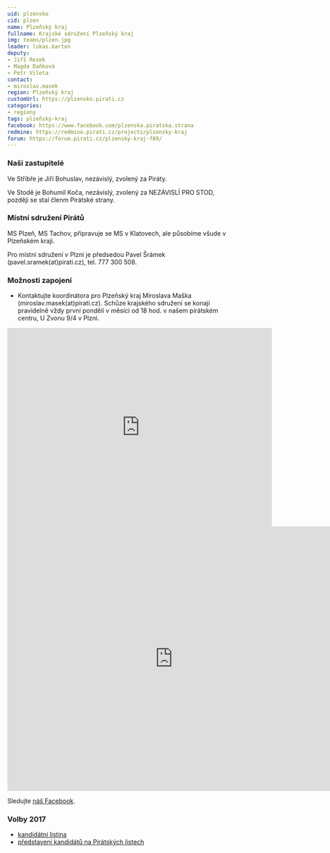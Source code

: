 ```yaml
---
uid: plzensko
cid: plzen
name: Plzeňský kraj
fullname: Krajské sdružení Plzeňský kraj
img: teams/plzen.jpg
leader: lukas.barton
deputy:
- Jiří Rezek
- Magda Daňková
- Petr Vileta
contact:
- miroslav.masek
region: Plzeňský kraj
customUrl: https://plzensko.pirati.cz
categories:
- regiony
tags: plzeňský-kraj
facebook: https://www.facebook.com/plzenska.piratska.strana
redmine: https://redmine.pirati.cz/projects/plzensky-kraj
forum: https://forum.pirati.cz/plzensky-kraj-f89/
---
```


### Naši zastupitelé

Ve Stříbře je Jiří Bohuslav, nezávislý, zvolený za Piráty. 

Ve Stodě je Bohumil Koča, nezávislý, zvolený za NEZÁVISLÍ PRO STOD, později se stal členm Pirátské strany.

### Místní sdružení Pirátů

MS Plzeň, MS Tachov, připravuje se MS v Klatovech, ale působíme všude v Plzeňském kraji. 

Pro místní sdružení v Plzni je předsedou Pavel Šrámek (pаvel.srаmеk(at)pirаti.cz), tel. 777 300 508.

### Možnosti zapojení

* Kontaktujte koordinátora pro Plzeňský kraj Miroslava Maška (miroslav.mаsek(at)pirati.cz). Schůze krajského sdružení se konají pravidelně vždy první pondělí v měsíci od 18 hod. v našem pirátském centru, U Zvonu 9/4 v Plzni. 

<iframe src="https://www.google.com/maps/embed?pb=!1m18!1m12!1m3!1d2578.11047268977!2d13.38089939956418!3d49.74636512178518!2m3!1f0!2f0!3f0!3m2!1i1024!2i768!4f13.1!3m3!1m2!1s0x470af1e5ba8ca7b3%3A0xc67c13816b0d800b!2zVSBadm9udSA0LzksIDMwMSAwMCBQbHplxYggMy1Ww71jaG9kbsOtIFDFmWVkbcSbc3TDrQ!5e0!3m2!1scs!2scz!4v1517156285762" width="600" height="450" frameborder="0" style="border:0" allowfullscreen></iframe>

<iframe src="https://calendar.google.com/calendar/embed?src=fstbrgjct7a7cvkidpp08bit48%40group.calendar.google.com&ctz=Europe%2FPrague" style="border: 0" width="750" height="600" frameborder="0" scrolling="no"></iframe>


Sledujte [náš Facebook](https://www.facebook.com/pg/plzenska.piratska.strana/events/).

### Volby 2017

* [kandidátní listina](https://www.pirati.cz/volby/2017/plzensko/)
* [představení kandidátů na Pirátských listech](http://www.piratskelisty.cz/stitek/Plze%C5%88sk%C3%BD%20kraj)
